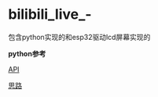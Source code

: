 # bilibili_live_-
包含python实现的和esp32驱动lcd屏幕实现的  
  
**python参考**

[API](https://github.com/lovelyyoshino/Bilibili-Live-API/blob/master/API.WebSocket.md)

[思路](https://blog.csdn.net/Sharp486/article/details/122466308)  


